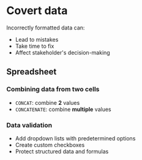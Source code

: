 # Covert data

Incorrectly formatted data can:

- Lead to mistakes
- Take time to fix
- Affect stakeholder's decision-making

## Spreadsheet

### Combining data from two cells

- `CONCAT`: combine **2** values
- `CONCATENATE`: combine **multiple** values

### Data validation

- Add dropdown lists with predetermined options
- Create custom checkboxes
- Protect structured data and formulas
